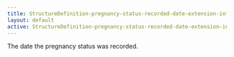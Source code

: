 ```yaml
---
title: StructureDefinition-pregnancy-status-recorded-date-extension-intro
layout: default
active: StructureDefinition-pregnancy-status-recorded-date-extension-intro
---
```


The date the pregnancy status was recorded.